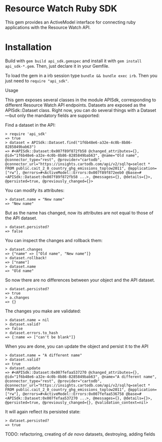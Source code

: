 # Resource Watch Ruby SDK

This gem provides an ActiveModel interface for connecting ruby applications with the Resource Watch API.

# Installation #

Build with `gem build api_sdk.gemspec` and install it with `gem install api_sdk-*.gem`. Then, just declare it in your Gemfile.

To load the gem in a irb session type `bundle && bundle exec irb`. Then you just need to `require "api_sdk"`.

Usage

This gem exposes several classes in the module APISdk, corresponding to different Resource Watch API endpoints. Datasets are exposed as the APISdk::Dataset class. Right now, you can do several things with a Dataset &mdash;but only the mandatory fields are supported:


Find a dataset in the API:


```
> require 'api_sdk'
=> true 
> dataset = APISdk::Dataset.find("1f6b48e6-a32e-4c0b-8b86-8285849bab63")      
=> #<APISdk::Dataset:0x007f89f872fb58 @changed_attributes={}, @id="1f6b48e6-a32e-4c0b-8b86-8285849bab63", @name="Old name", @connector_type="rest", @provider="cartodb", @connector_url="https://insights.cartodb.com/api/v2/sql?q=select * FROM public.cait_2_0_country_ghg_emissions_toplow2011", @application=["rw"], @errors=#<ActiveModel::Errors:0x007f89f872eeb0 @base=#<APISdk::Dataset:0x007f89f872fb58 ...>, @messages={}, @details={}>, @persisted=true, @previously_changed={}>
```

You can modify its attributes:


```
> dataset.name = "New name"
=> "New name" 
```

But as the name has changed, now its attributes are not equal to those of the API dataset.


```
> dataset.persisted?
=> false
```

You can inspect the changes and rollback them:
```
> dataset.changes
=> {"name" => ["Old name", "New name"]}
> dataset.rollback!
=> ["name"]
> dataset.name
=> "Old name"
```

So now there are no differences between your object and the API dataset.


```
> dataset.persisted?
=> true
> a.changes
=> {}
```

The changes you make are validated:


```
> dataset.name = nil
> dataset.valid?
=> false
> dataset.errors.to_hash
=> {:name => ["can't be blank"]}
```

When you are done, you can update the object and persist it to the API

``` 
> dataset.name = "A different name"
> dataset.valid?
=> true
> dataset.update
=> #<APISdk::Dataset:0x007fefaa537270 @changed_attributes={}, @id="1f6b48e6-a32e-4c0b-8b86-8285849bab63", @name="A different name", @connector_type="rest", @provider="cartodb", @connector_url="https://insights.cartodb.com/api/v2/sql?q=select * FROM public.cait_2_0_country_ghg_emissions_toplow2011", @application=["rw"], @errors=#<ActiveModel::Errors:0x007fefaa536758 @base=#<APISdk::Dataset:0x007fefaa537270 ...>, @messages={}, @details={}>, @persisted=true, @previously_changed={}, @validation_context=nil>                                                       

```

It will again reflect its persisted state:

``` 
> dataset.persisted?
=> true
```

TODO: refactoring, creating of _de novo_ datasets, destroying, adding fields
